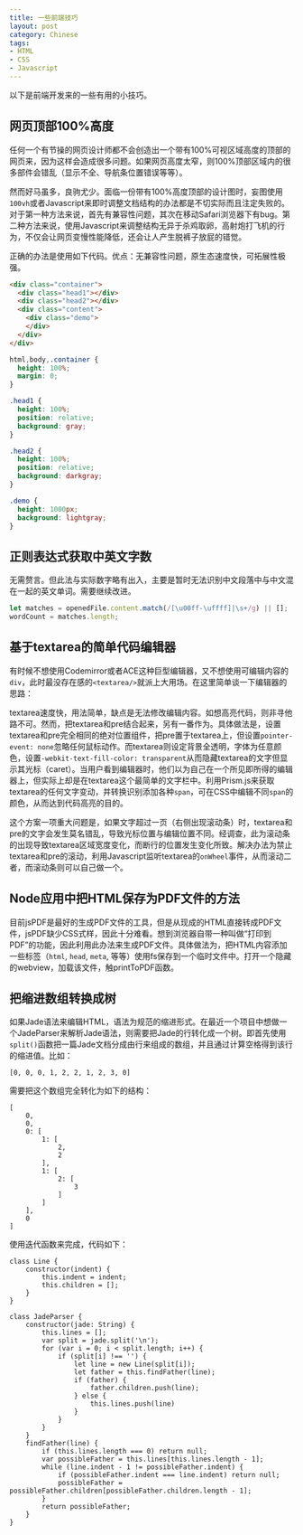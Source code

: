 ```yaml
---
title: 一些前端技巧
layout: post
category: Chinese
tags:
- HTML
- CSS
- Javascript
---
```


以下是前端开发来的一些有用的小技巧。

## 网页顶部100%高度

任何一个有节操的网页设计师都不会创造出一个带有100%可视区域高度的顶部的网页来，因为这样会造成很多问题。如果网页高度太窄，则100%顶部区域内的很多部件会错乱（显示不全、导航条位置错误等等）。

然而好马虽多，良驹尤少。面临一份带有100%高度顶部的设计图时，妄图使用`100vh`或者Javascript来即时调整文档结构的办法都是不切实际而且注定失败的。对于第一种方法来说，首先有兼容性问题，其次在移动Safari浏览器下有bug。第二种方法来说，使用Javascript来调整结构无异于杀鸡取卵，高射炮打飞机的行为，不仅会让网页变慢性能降低，还会让人产生脱裤子放屁的错觉。

正确的办法是使用如下代码。优点：无兼容性问题，原生态速度快，可拓展性极强。

```html
<div class="container">
  <div class="head1"></div>
  <div class="head2"></div>
  <div class="content">
    <div class="demo">
    </div>
  </div>
</div>
```

```css
html,body,.container {
  height: 100%;
  margin: 0;
}

.head1 {
  height: 100%;
  position: relative;
  background: gray;
}

.head2 {
  height: 100%;
  position: relative;
  background: darkgray;
}

.demo {
  height: 1000px;
  background: lightgray;
}
```

## 正则表达式获取中英文字数

无需赘言。但此法与实际数字略有出入，主要是暂时无法识别中文段落中与中文混在一起的英文单词。需要继续改进。

```javascript
let matches = openedFile.content.match(/[\u00ff-\uffff]|\s+/g) || [];
wordCount = matches.length;
```

## 基于textarea的简单代码编辑器

有时候不想使用Codemirror或者ACE这种巨型编辑器，又不想使用可编辑内容的`div`，此时最没存在感的`<textarea/>`就派上大用场。在这里简单谈一下编辑器的思路：

textarea速度快，用法简单，缺点是无法修改编辑内容。如想高亮代码，则非寻他路不可。然而，把textarea和pre结合起来，另有一番作为。具体做法是，设置textarea和pre完全相同的绝对位置组件，把pre置于textarea上，但设置`pointer-event: none`忽略任何鼠标动作。而textarea则设定背景全透明，字体为任意颜色，设置`-webkit-text-fill-color: transparent`从而隐藏textarea的文字但显示其光标（caret）。当用户看到编辑器时，他们以为自己在一个所见即所得的编辑器上，但实际上却是在textarea这个最简单的文字栏中。利用Prism.js来获取textarea的任何文字变动，并转换识别添加各种`span`，可在CSS中编辑不同`span`的颜色，从而达到代码高亮的目的。

这个方案一项重大问题是，如果文字超过一页（右侧出现滚动条）时，textarea和pre的文字会发生莫名错乱，导致光标位置与编辑位置不同。经调查，此为滚动条的出现导致textarea区域宽度变化，而断行的位置发生变化所致。解决办法为禁止textarea和pre的滚动，利用Javascript监听textarea的`onWheel`事件，从而滚动二者，而滚动条则可以自己做一个。

## Node应用中把HTML保存为PDF文件的方法

目前jsPDF是最好的生成PDF文件的工具，但是从现成的HTML直接转成PDF文件，jsPDF缺少CSS式样，因此十分难看。想到浏览器自带一种叫做“打印到PDF”的功能，因此利用此办法来生成PDF文件。具体做法为，把HTML内容添加一些标签（`html`, `head`, `meta`, 等等）使用fs保存到一个临时文件中。打开一个隐藏的webview，加载该文件，触printToPDF函数。

## 把缩进数组转换成树

如果Jade语法来编辑HTML，语法为规范的缩进形式。在最近一个项目中想做一个JadeParser来解析Jade语法，则需要把Jade的行转化成一个树。即首先使用`split()`函数把一篇Jade文档分成由行来组成的数组，并且通过计算空格得到该行的缩进值。比如：

```
[0, 0, 0, 1, 2, 2, 1, 2, 3, 0]
```

需要把这个数组完全转化为如下的结构：

```
[
	0,
    0,
    0: [
        1: [
            2,
            2
        ],
        1: [
            2: [
                3
            ]
        ]
    ],
    0
]
```

使用迭代函数来完成，代码如下：

```
class Line {
	constructor(indent) {
    	this.indent = indent;
        this.children = [];
    }
}

class JadeParser {
    constructor(jade: String) {
    	this.lines = [];
        var split = jade.split('\n');
        for (var i = 0; i < split.length; i++) {
            if (split[i] !== '') {
                let line = new Line(split[i]);
                let father = this.findFather(line);
                if (father) {
                    father.children.push(line);
                } else {
                    this.lines.push(line)
                }
            }
        }
    }
	findFather(line) {
    	if (this.lines.length === 0) return null;
        var possibleFather = this.lines[this.lines.length - 1];
        while (line.indent - 1 != possibleFather.indent) {
            if (possibleFather.indent === line.indent) return null;
            possibleFather = possibleFather.children[possibleFather.children.length - 1];
        }
        return possibleFather;
    }
}
```